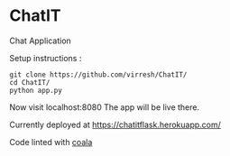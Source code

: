 # ChatIT
Chat Application

Setup instructions :
```
git clone https://github.com/virresh/ChatIT/
cd ChatIT/
python app.py
```

Now visit localhost:8080 
The app will be live there.

Currently deployed at https://chatitflask.herokuapp.com/

Code linted with [coala](https://coala.io/#/home)
